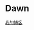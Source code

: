 Dawn
====
[我的博客](http://clientui.3g.qq.com/mqqapi/videochat/request?src_type=web&version=1&uinType=0&uin=99688804&request_type=forward_to_tab)  
